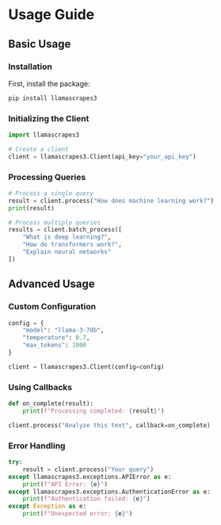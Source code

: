 # Usage Guide

## Basic Usage

### Installation

First, install the package:

```bash
pip install llamascrapes3
```

### Initializing the Client

```python
import llamascrapes3

# Create a client
client = llamascrapes3.Client(api_key="your_api_key")
```

### Processing Queries

```python
# Process a single query
result = client.process("How does machine learning work?")
print(result)

# Process multiple queries
results = client.batch_process([
    "What is deep learning?",
    "How do transformers work?",
    "Explain neural networks"
])
```

## Advanced Usage

### Custom Configuration

```python
config = {
    "model": "llama-3-70b",
    "temperature": 0.7,
    "max_tokens": 1000
}

client = llamascrapes3.Client(config=config)
```

### Using Callbacks

```python
def on_complete(result):
    print(f"Processing completed: {result}")

client.process("Analyze this text", callback=on_complete)
```

### Error Handling

```python
try:
    result = client.process("Your query")
except llamascrapes3.exceptions.APIError as e:
    print(f"API Error: {e}")
except llamascrapes3.exceptions.AuthenticationError as e:
    print(f"Authentication failed: {e}")
except Exception as e:
    print(f"Unexpected error: {e}")
```
